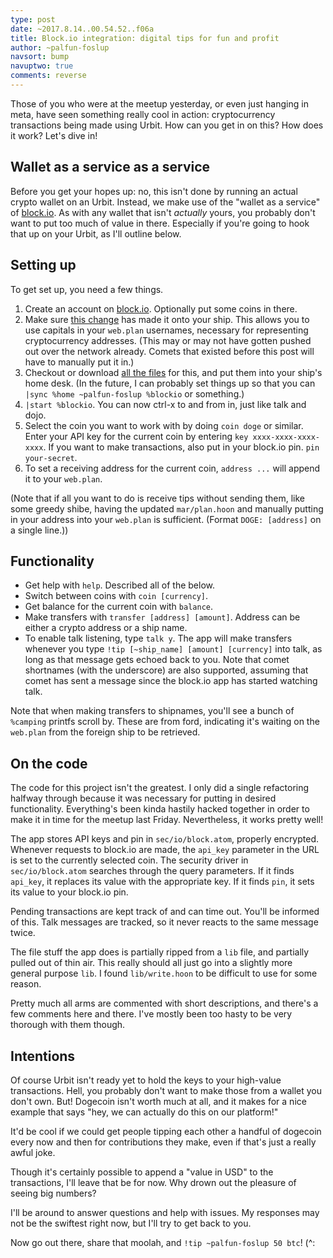 ```yaml
---
type: post
date: ~2017.8.14..00.54.52..f06a
title: Block.io integration: digital tips for fun and profit
author: ~palfun-foslup
navsort: bump
navuptwo: true
comments: reverse
---
```



Those of you who were at the meetup yesterday, or even just hanging in meta, have seen something really cool in action: cryptocurrency transactions being made using Urbit. How can you get in on this? How does it work? Let's dive in!

## Wallet as a service as a service

Before you get your hopes up: no, this isn't done by running an actual crypto wallet on an Urbit. Instead, we make use of the "wallet as a service" of [block.io](https://block.io/). As with any wallet that isn't *actually* yours, you probably don't want to put too much of value in there. Especially if you're going to hook that up on your Urbit, as I'll outline below.

## Setting up

To get set up, you need a few things.

1. Create an account on [block.io](https://block.io). Optionally put some coins in there.
2. Make sure [this change](https://github.com/urbit/arvo/pull/416/files) has made it onto your ship. This allows you to use capitals in your `web.plan` usernames, necessary for representing cryptocurrency addresses. (This may or may not have gotten pushed out over the network already. Comets that existed before this post will have to manually put it in.)
3. Checkout or download [all the files](https://github.com/Fang-/blockio) for this, and put them into your ship's home desk. (In the future, I can probably set things up so that you can `|sync %home ~palfun-foslup %blockio` or something.)
4. `|start %blockio`. You can now ctrl-x to and from in, just like talk and dojo.
5. Select the coin you want to work with by doing `coin doge` or similar. Enter your API key for the current coin by entering `key xxxx-xxxx-xxxx-xxxx`. If you want to make transactions, also put in your block.io pin. `pin your-secret`.
6. To set a receiving address for the current coin, `address ...` will append it to your `web.plan`.

(Note that if all you want to do is receive tips without sending them, like some greedy shibe, having the updated `mar/plan.hoon` and manually putting in your address into your `web.plan` is sufficient. (Format `DOGE: [address]` on a single line.))

## Functionality

* Get help with `help`. Described all of the below.
* Switch between coins with `coin [currency]`.
* Get balance for the current coin with `balance`.
* Make transfers with `transfer [address] [amount]`. Address can be either a crypto address or a ship name.
* To enable talk listening, type `talk y`. The app will make transfers whenever you type `!tip [~ship_name] [amount] [currency]` into talk, as long as that message gets echoed back to you. Note that comet shortnames (with the underscore) are also supported, assuming that comet has sent a message since the block.io app has started watching talk.

Note that when making transfers to shipnames, you'll see a bunch of `%camping` printfs scroll by. These are from ford, indicating it's waiting on the `web.plan` from the foreign ship to be retrieved.

## On the code

The code for this project isn't the greatest. I only did a single refactoring halfway through because it was necessary for putting in desired functionality. Everything's been kinda hastily hacked together in order to make it in time for the meetup last Friday. Nevertheless, it works pretty well!

The app stores API keys and pin in `sec/io/block.atom`, properly encrypted. Whenever requests to block.io are made, the `api_key` parameter in the URL is set to the currently selected coin. The security driver in `sec/io/block.atom` searches through the query parameters. If it finds `api_key`, it replaces its value with the appropriate key. If it finds `pin`, it sets its value to your block.io pin.

Pending transactions are kept track of and can time out. You'll be informed of this. Talk messages are tracked, so it never reacts to the same message twice.

The file stuff the app does is partially ripped from a `lib` file, and partially pulled out of thin air. This really should all just go into a slightly more general purpose `lib`. I found `lib/write.hoon` to be difficult to use for some reason.

Pretty much all arms are commented with short descriptions, and there's a few comments here and there. I've mostly been too hasty to be very thorough with them though.

## Intentions

Of course Urbit isn't ready yet to hold the keys to your high-value transactions. Hell, you probably don't want to make those from a wallet you don't own. But! Dogecoin isn't worth much at all, and it makes for a nice example that says "hey, we can actually do this on our platform!"

It'd be cool if we could get people tipping each other a handful of dogecoin every now and then for contributions they make, even if that's just a really awful joke.

Though it's certainly possible to append a "value in USD" to the transactions, I'll leave that be for now. Why drown out the pleasure of seeing big numbers?

I'll be around to answer questions and help with issues. My responses may not be the swiftest right now, but I'll try to get back to you.

Now go out there, share that moolah, and `!tip ~palfun-foslup 50 btc`! (^: